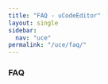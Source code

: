 ```yaml
---
title: "FAQ - uCodeEditor"
layout: single
sidebar:
  nav: "uce"
permalink: "/uce/faq/"
---
```


### FAQ
